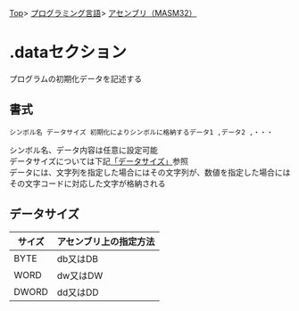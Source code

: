 [Top](../../../../index.md)\>
[プログラミング言語](../../../pgl.md)\>
[アセンブリ（MASM32）](../../language_0001.md)

# \.dataセクション

プログラムの初期化データを記述する

## 書式

```シンボル名 データサイズ 初期化によりシンボルに格納するデータ1 ,データ2 ,・・・```

シンボル名、データ内容は任意に設定可能  
データサイズについては下記[「データサイズ」](#データサイズ)参照  
データには、文字列を指定した場合にはその文字列が、数値を指定した場合にはその文字コードに対応した文字が格納される

## データサイズ

|サイズ|アセンブリ上の指定方法|
----|----
|BYTE|db又はDB|
|WORD|dw又はDW|
|DWORD|dd又はDD|